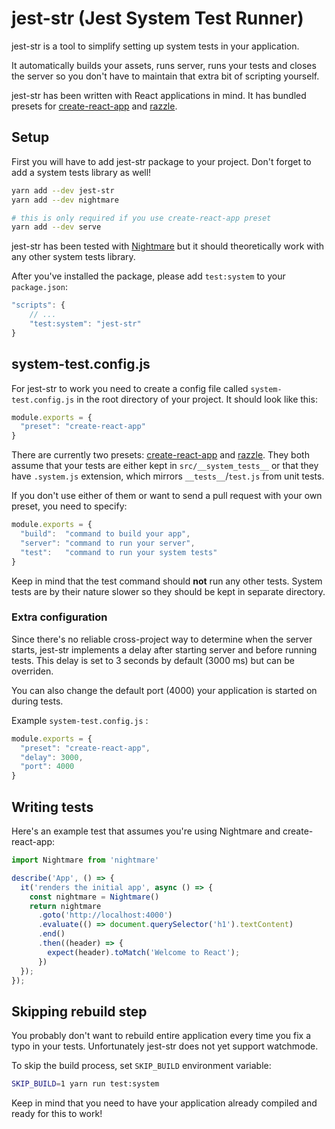 # jest-str (Jest System Test Runner)

jest-str is a tool to simplify setting up system tests in your application.

It automatically builds your assets, runs server, runs your tests and closes the server so you don't have to maintain
that extra bit of scripting yourself.

jest-str has been written with React applications in mind. It has bundled presets for
[create-react-app](https://github.com/facebookincubator/create-react-app) and
[razzle](https://github.com/jaredpalmer/razzle).

## Setup

First you will have to add jest-str package to your project. Don't forget to add a system tests library as well!

```bash
yarn add --dev jest-str
yarn add --dev nightmare

# this is only required if you use create-react-app preset
yarn add --dev serve
```

jest-str has been tested with [Nightmare](https://github.com/segmentio/nightmare) but it should theoretically work
with any other system tests library.

After you've installed the package, please add `test:system` to your `package.json`:

```javascript
"scripts": {
    // ...
    "test:system": "jest-str"
}
```

## system-test.config.js

For jest-str to work you need to create a config file called `system-test.config.js` in the root directory of your
project. It should look like this:

```javascript
module.exports = {
  "preset": "create-react-app"
}
```

There are currently two presets: [create-react-app](https://github.com/facebookincubator/create-react-app) and
[razzle](https://github.com/jaredpalmer/razzle). They both assume that your tests are either kept in
`src/__system_tests__` or that they have `.system.js` extension, which mirrors `__tests__`/`test.js` from unit tests.

If you don't use either of them or want to send a pull request with your own preset, you need to specify:

```javascript
module.exports = {
  "build":  "command to build your app",
  "server": "command to run your server",
  "test":   "command to run your system tests"
}
```

Keep in mind that the test command should **not** run any other tests. System tests are by their nature slower
so they should be kept in separate directory.

### Extra configuration

Since there's no reliable cross-project way to determine when the server starts, jest-str implements a delay after
starting server and before running tests. This delay is set to 3 seconds by default (3000 ms) but can be overriden.

You can also change the default port (4000) your application is started on during tests.

Example `system-test.config.js` :

```javascript
module.exports = {
  "preset": "create-react-app",
  "delay": 3000,
  "port": 4000
}
```

## Writing tests

Here's an example test that assumes you're using Nightmare and create-react-app:

```javascript
import Nightmare from 'nightmare'

describe('App', () => {
  it('renders the initial app', async () => {
    const nightmare = Nightmare()
    return nightmare
      .goto('http://localhost:4000')
      .evaluate(() => document.querySelector('h1').textContent)
      .end()
      .then((header) => {
        expect(header).toMatch('Welcome to React');
      })
  });
});
```

## Skipping rebuild step

You probably don't want to rebuild entire application every time you fix a typo in your tests.
Unfortunately jest-str does not yet support watchmode.

To skip the build process, set `SKIP_BUILD` environment variable:

```bash
SKIP_BUILD=1 yarn run test:system
```

Keep in mind that you need to have your application already compiled and ready for this to work!